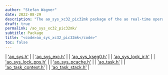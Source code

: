 ```yaml
---
author: "Stefan Wagner"
date: 2022-08-29
description: "The ao_sys_xc32_pic32mk package of the ao real-time operating system."
draft: true
permalink: /ao_sys_xc32_pic32mk/ 
subtitle: Package
title: "<code>ao_sys_xc32_pic32mk</code>"
toc: false
---
```


| ['ao_sys.h'](ao_sys.h.md) |
| ['ao_sys_exc.h'](ao_sys_exc.h.md) |
| ['ao_sys_kseg0.h'](ao_sys_kseg0.h.md) |
| ['ao_sys_lock_ir.h'](ao_sys_lock_ir.h.md) |
| ['ao_sys_lock_pps.h'](ao_sys_lock_pps.h.md) |
| ['ao_sys_pcache.h'](ao_sys_pcache.h.md) |
| ['ao_task.h'](ao_task.h.md) |
| ['ao_task_context.h'](ao_task_context.h.md) |
| ['ao_task_stack.h'](ao_task_stack.h.md) |
